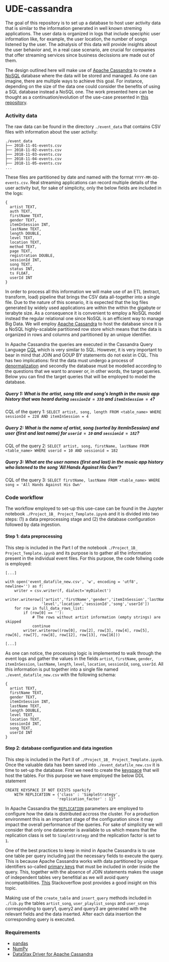 # UDE-cassandra

The goal of this repository is to set up a database to host user activity data that is similar to the information generated in well known streming applications. The user data is organized in logs that include speciphic user information like, for example, the user location, the number of songs listened by the user. The adnalysis of this data will provide insights about the user behavior and, in a real case scenario, are crucial for companies that offer streaming services since business decissions are made out of them. 

The design outlined here will make use of [Apache Cassandra](https://cassandra.apache.org/) to create a [NoSQL](https://www.xenonstack.com/blog/nosql-databases/) database where the data will be stored and managed. As one can imagine, there are multiple ways to achieve this goal. For instance, depending on the size of the data one could consider the benefits of using a SQL database instead a NoSQL one. The work presented here can be thought as a continuation/evolution of the use-case presented in [this repository](https://github.com/juferafo/UDE-postgres).

### Activity data

The raw data can be found in the directory `./event_data` that contains CSV files with information about the user activity:

```
./event_data
├── 2018-11-01-events.csv
├── 2018-11-02-events.csv
├── 2018-11-03-events.csv
├── 2018-11-04-events.csv
├── 2018-11-05-events.csv
...
```

These files are partitioned by date and named with the format `YYYY-MM-DD-events.csv`. Real streaming applications can record multiple details of the user activity but, for sake of simplicity, only the below fields are included in the logs: 

```
{
  artist TEXT,
  auth TEXT,
  firstName TEXT,
  gender TEXT,
  itemInSession INT,
  lastName TEXT,
  length DOUBLE,
  level TEXT,
  location TEXT,
  method TEXT,
  page TEXT,
  registration DOUBLE,
  sessionId INT,
  song TEXT,
  status INT,
  ts FLOAT,
  userId INT
}
```

In order to process all this information we will make use of an ETL (extract, transform, load) pipeline that brings the CSV data all-together into a single file. Due to the nature of this scenario, it is expected that the log files generated by widely used applications are within the within the gigabyte or terabyte size. As a consequence it is convenient to employ a NoSQL model instead the regular relational one since NoSQL is an efficient way to manage Big Data. We will employ [Apache Cassandra](https://github.com/apache/cassandra) to host the database since it is a NoSQL highly-scalable partitioned row store which means that the data is organized in rows and columns and partitioned by an unique identifier. 

In Apache Cassandra the queries are executed in the Cassandra Query Language [CQL](https://cassandra.apache.org/doc/latest/cql/) which is very similar to SQL. However, it is very important to bear in mind that JOIN and GOUP BY statements do not exist in CQL. This has two implications: first the data must undergo a process of [denormalization](https://www.datastax.com/blog/basic-rules-cassandra-data-modeling) and secondly the database must be modelled according to the questions that we want to answer or, in other words, the target queries. Below you can find the target queries that will be employed to model the database.

##### Query 1: What is the artist, song title and song's length in the music app history that was heard during `sessionId = 338` and `itemInSession = 4`?

CQL of the query 1: `SELECT artist, song, length FROM <table_name> WHERE sessionId = 228 AND itemInSession = 4`

##### Query 2: What is the name of artist, song (sorted by itemInSession) and user (first and last name) for `userid = 10` and `sessionid = 182`?

CQL of the query 2: `SELECT artist, song, firstName, lastName FROM <table_name> WHERE userid = 10 AND sessionid = 182`

##### Query 3: What are the user names (first and last) in the music app history who listened to the song 'All Hands Against His Own'?

CQL of the query 3: `SELECT firstName, lastName FROM <table_name> WHERE song = 'All Hands Against His Own'`

### Code workflow

The workflow employed to set-up this use-case can be found in the Jupyter notebook `./Project_1B_ Project_Template.ipynb` and it is divided into two steps: (1) a data preprocessing stage and (2) the database configuration followed by data ingestion.

#### Step 1: data preprocessing

This step is included in the Part I of the notebook `./Project_1B_ Project_Template.ipynb` and its purpose is to gather all the information present in the individual event files. For this purpose, the code follwing code is employed:

```
[...]

with open('event_datafile_new.csv', 'w', encoding = 'utf8', newline='') as f:
    writer = csv.writer(f, dialect='myDialect')
    writer.writerow(['artist','firstName','gender','itemInSession','lastName','length',\
                'level','location','sessionId','song','userId'])
    for row in full_data_rows_list:
        if (row[0] == ''):
            # The rows without artist information (empty strings) are skipped
            continue
        writer.writerow((row[0], row[2], row[3], row[4], row[5], row[6], row[7], row[8], row[12], row[13], row[16]))

[...]
```

As one can notice, the processing logic is implemented to walk through the event logs and gather the values in the fields `artist`, `firstName`, `gender`, `itemInSession`, `lastName`, `length`, `level`, `location`, `sessionId`, `song`, `userId`. All this information is put together into a single file named `./event_datafile_new.csv` with the following schema:

```
{
  artist TEXT,
  firstName TEXT,
  gender TEXT,
  itemInSession INT,
  lastName TEXT,
  length DOUBLE,
  level TEXT,
  location TEXT,
  sessionId INT,
  song TEXT,
  userId INT
}
```

#### Step 2: database configuration and data ingestion 

This step is included in the Part II of `./Project_1B_ Project_Template.ipynb`. Once the valuable data has been saved into `./event_datafile_new.csv` it is time to set-up the database. First we need to create the [keyspace](https://cassandra.apache.org/doc/latest/cql/ddl.html#create-keyspace) that will host the tables. For this purpose we have employed the below DDL statement

```
CREATE KEYSPACE IF NOT EXISTS sparkify
    WITH REPLICATION = {'class' : 'SimpleStrategy',
                       'replication_factor' : 1}"
```

In Apache Cassandra the [`REPLICATION`](https://docs.datastax.com/en/cassandra-oss/3.x/cassandra/architecture/archDataDistributeReplication.html) parameters are employed to configure how the data is distributed accross the cluster. For a production environment this is an important stage of the configuration since it may impact the overall performance of the queries. For sake of simplicity we will consider that only one datacenter is available to us which means that the replication class is set to `SimpleStrategy` and the replication factor is set to `1`.

One of the best practices to keep in mind in Apache Cassandra is to use one table per query including just the necessary fields to execute the query. This is because Apache Cassandra works with data partitioned by unique identifiers so-called [primary keys](https://www.datastax.com/blog/most-important-thing-know-cassandra-data-modeling-primary-key) that must be included in order inside the query. This, together with the absence of JOIN statements makes the usage of independent tables very benefitial as we will avoid query incompatibilities. [This](https://stackoverflow.com/questions/24949676/difference-between-partition-key-composite-key-and-clustering-key-in-cassandra) Stackoverflow post provides a good insight on this topic.

Making use of the `create_table` and `insert_query` methods included in `./lib.py` the tables `artist_song`, `user_playlist_songs` and `user_songs` corresponding to query1, query2 and query3 are generated with the relevant fields and the data inserted. After each data insertion the corresponding query is executed.

### Requirements

* [pandas](https://pandas.pydata.org/getting_started.html)
* [NumPy](https://numpy.org/install/)
* [DataStax Driver for Apache Cassandra](https://github.com/datastax/python-driver#datastax-driver-for-apache-cassandra)
